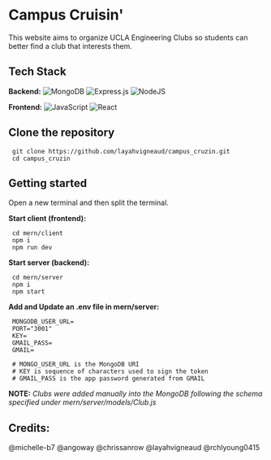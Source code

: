 # Campus Cruisin' 
This website aims to organize UCLA Engineering Clubs so students can better find a club that interests them.

## Tech Stack
**Backend:** ![MongoDB](https://img.shields.io/badge/MongoDB-%234ea94b.svg?style=for-the-badge&logo=mongodb&logoColor=white) ![Express.js](https://img.shields.io/badge/express.js-%23404d59.svg?style=for-the-badge&logo=express&logoColor=%2361DAFB) ![NodeJS](https://img.shields.io/badge/node.js-6DA55F?style=for-the-badge&logo=node.js&logoColor=white)

**Frontend:** ![JavaScript](https://img.shields.io/badge/javascript-%23323330.svg?style=for-the-badge&logo=javascript&logoColor=%23F7DF1E)
![React](https://img.shields.io/badge/react-%2320232a.svg?style=for-the-badge&logo=react&logoColor=%2361DAFB)


## Clone the repository

     git clone https://github.com/layahvigneaud/campus_cruzin.git
     cd campus_cruzin

## Getting started

Open a new terminal and then split the terminal.

**Start client (frontend):**

     cd mern/client
     npm i
     npm run dev
     
**Start server (backend):**

     cd mern/server
     npm i
     npm start

**Add and Update an .env file in mern/server:**

     MONGODB_USER_URL=
     PORT="3001"
     KEY=
     GMAIL_PASS=
     GMAIL=
     
     # MONGO_USER_URL is the MongoDB URI
     # KEY is sequence of characters used to sign the token
     # GMAIL_PASS is the app password generated from GMAIL

**NOTE:** _Clubs were added manually into the MongoDB following the schema specified under mern/server/models/Club.js_

## Credits:
@michelle-b7
@angoway
@chrissanrow
@layahvigneaud
@rchlyoung0415
